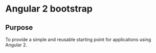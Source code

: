 # Angular 2 bootstrap

## Purpose
To provide a simple and reusable starting point for applications using Angular 2.